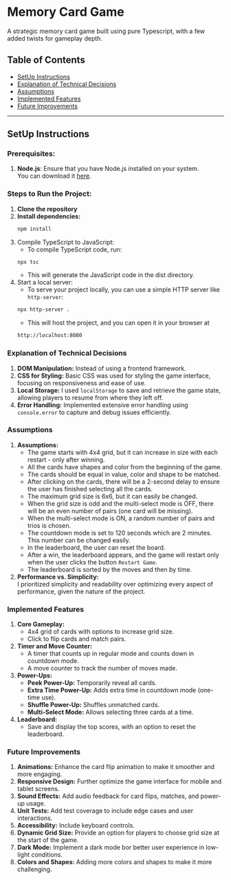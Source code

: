 # Memory Card Game

A strategic memory card game built using pure Typescript, with a few added twists for gameplay depth. <br>

## Table of Contents

- [SetUp Instructions](#setup-instructions)
- [Explanation of Technical Decisions](#explanation-of-technical-decisions)
- [Assumptions](#assumptions)
- [Implemented Features](#implemented-features)
- [Future Improvements](#future-improvements)

---

## SetUp Instructions
### Prerequisites:
1. **Node.js**: Ensure that you have Node.js installed on your system. <br>You can download it [here](https://nodejs.org/).


### Steps to Run the Project:
1. **Clone the repository**
2. **Install dependencies:**
   ```sh
   npm install
   ```
3. Compile TypeScript to JavaScript:
   * To compile TypeScript code, run:
   ```sh
   npx tsc
   ```
   * This will generate the JavaScript code in the dist directory.
4. Start a local server:
   * To serve your project locally, you can use a simple HTTP server like `http-server`:
   ```sh
   npx http-server .
   ```
   * This will host the project, and you can open it in your browser at
   ```sh
   http://localhost:8080
   ```

### Explanation of Technical Decisions
1. **DOM Manipulation:** Instead of using a frontend framework.
2. **CSS for Styling:** Basic CSS was used for styling the game interface, focusing on responsiveness and ease of use.
3. **Local Storage:** I used `localStorage` to save and retrieve the game state, allowing players to resume from where they left off.
4. **Error Handling:** Implemented extensive error handling using `console.error` to capture and debug issues efficiently.

### Assumptions
1. **Assumptions:**
   * The game starts with 4x4 grid, but it can increase in size with each restart - only after winning.
   * All the cards have shapes and color from the beginning of the game.
   * The cards should be equal in value, color and shape to be matched.
   * After clicking on the cards, there will be a 2-second delay to ensure the user has finished selecting all the cards.
   * The maximum grid size is 6x6, but it can easily be changed.
   * When the grid size is odd and the multi-select mode is OFF, there will be an even number of pairs (one card will be missing).
   * When the multi-select mode is ON, a random number of pairs and trios is chosen.
   * The countdown mode is set to 120 seconds which are 2 minutes. This number can be changed easily.
   * In the leaderboard, the user can reset the board.
   * After a win, the leaderboard appears, and the game will restart only when the user clicks the button `Restart Game`.
   * The leaderboard is sorted by the moves and then by time.
2. **Performance vs. Simplicity:** <br>
   I prioritized simplicity and readability over optimizing every aspect of performance, given the nature of the project.

### Implemented Features
1. **Core Gameplay:**
   * 4x4 grid of cards with options to increase grid size.
   * Click to flip cards and match pairs.
2. **Timer and Move Counter:**
   * A timer that counts up in regular mode and counts down in countdown mode.
   * A move counter to track the number of moves made.
3. **Power-Ups:**
   * **Peek Power-Up:** Temporarily reveal all cards.
   * **Extra Time Power-Up:** Adds extra time in countdown mode (one-time use).
   * **Shuffle Power-Up:** Shuffles unmatched cards.
   * **Multi-Select Mode:** Allows selecting three cards at a time.
4. **Leaderboard:**
   * Save and display the top scores, with an option to reset the leaderboard.

### Future Improvements
1. **Animations:** Enhance the card flip animation to make it smoother and more engaging.
2. **Responsive Design:** Further optimize the game interface for mobile and tablet screens.
3. **Sound Effects:** Add audio feedback for card flips, matches, and power-up usage.
4. **Unit Tests:** Add test coverage to include edge cases and user interactions.
5. **Accessibility:** Include keyboard controls.
6. **Dynamic Grid Size:** Provide an option for players to choose grid size at the start of the game.
7. **Dark Mode:** Implement a dark mode bor better user experience in low-light conditions.
8. **Colors and Shapes:** Adding more colors and shapes to make it more challenging.